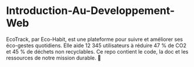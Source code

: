 # Introduction-Au-Developpement-Web
EcoTrack, par Eco-Habit, est une plateforme pour suivre et améliorer ses éco-gestes quotidiens. Elle aide 12 345 utilisateurs à réduire 47 % de CO2 et 45 % de déchets non recyclables. Ce repo contient le code, la doc et les ressources de notre mission durable. 🌱
